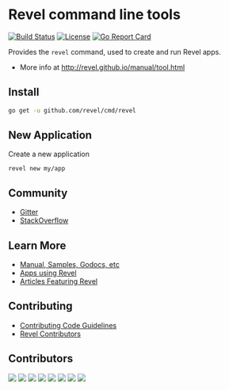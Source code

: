 # Revel command line tools

[![Build Status](https://secure.travis-ci.org/revel/cmd.svg?branch=master)](http://travis-ci.org/revel/cmd) 
[![License](https://img.shields.io/badge/license-MIT-blue.svg)](LICENSE)
[![Go Report Card](https://goreportcard.com/badge/github.com/revel/cmd)](https://goreportcard.com/report/github.com/revel/cmd)

Provides the `revel` command, used to create and run Revel apps.

- More info at http://revel.github.io/manual/tool.html

Install
------------
```bash
go get -u github.com/revel/cmd/revel
```

New Application
-------------

Create a new application
```commandline
revel new my/app
```

## Community

* [Gitter](https://gitter.im/revel/community)
* [StackOverflow](http://stackoverflow.com/questions/tagged/revel)


## Learn More

* [Manual, Samples, Godocs, etc](http://revel.github.io)
* [Apps using Revel](https://github.com/revel/revel/wiki/Apps-in-the-Wild)
* [Articles Featuring Revel](https://github.com/revel/revel/wiki/Articles)

## Contributing

* [Contributing Code Guidelines](https://github.com/revel/revel/blob/master/CONTRIBUTING.md)
* [Revel Contributors](https://github.com/revel/revel/graphs/contributors)

## Contributors

[![](https://sourcerer.io/fame/notzippy/revel/cmd/images/0)](https://sourcerer.io/fame/notzippy/revel/cmd/links/0)
[![](https://sourcerer.io/fame/notzippy/revel/cmd/images/1)](https://sourcerer.io/fame/notzippy/revel/cmd/links/1)
[![](https://sourcerer.io/fame/notzippy/revel/cmd/images/2)](https://sourcerer.io/fame/notzippy/revel/cmd/links/2)
[![](https://sourcerer.io/fame/notzippy/revel/cmd/images/3)](https://sourcerer.io/fame/notzippy/revel/cmd/links/3)
[![](https://sourcerer.io/fame/notzippy/revel/cmd/images/4)](https://sourcerer.io/fame/notzippy/revel/cmd/links/4)
[![](https://sourcerer.io/fame/notzippy/revel/cmd/images/5)](https://sourcerer.io/fame/notzippy/revel/cmd/links/5)
[![](https://sourcerer.io/fame/notzippy/revel/cmd/images/6)](https://sourcerer.io/fame/notzippy/revel/cmd/links/6)
[![](https://sourcerer.io/fame/notzippy/revel/cmd/images/7)](https://sourcerer.io/fame/notzippy/revel/cmd/links/7)
